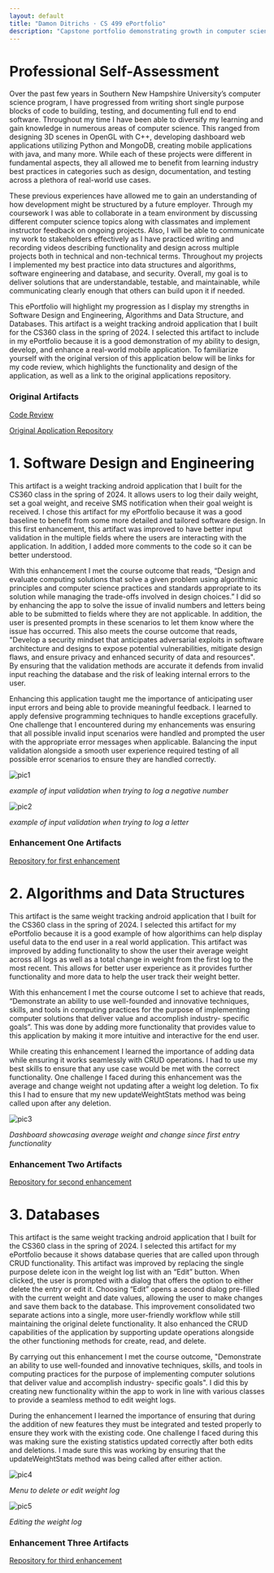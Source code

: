 ```yaml
---
layout: default
title: "Damon Ditrichs · CS 499 ePortfolio"
description: "Capstone portfolio demonstrating growth in computer science by showcasing enhancements in Software Design & Engineering, Algorithms & Data Structures, and Databases."
---
```


                                                        

# Professional Self-Assessment

Over the past few years in Southern New Hampshire University’s computer science program, I have progressed from writing short single purpose blocks of code to building, testing, and documenting full end to end software. Throughout my time I have been able to diversify my learning and gain knowledge in numerous areas of computer science. This ranged from designing 3D scenes in OpenGL with C++, developing dashboard web applications utilizing Python and MongoDB, creating mobile applications with java, and many more. While each of these projects were different in fundamental aspects, they all allowed me to benefit from learning industry best practices in categories such as design, documentation, and testing across a plethora of real-world use cases. 

These previous experiences have allowed me to gain an understanding of how development might be structured by a future employer. Through my coursework I was able to collaborate in a team environment by discussing different computer science topics along with classmates and implement instructor feedback on ongoing projects. Also, I will be able to communicate my work to stakeholders effectively as I have practiced writing and recording videos describing functionality and design across multiple projects both in technical and non-technical terms. Throughout my projects I implemented my best practice into data structures and algorithms, software engineering and database, and security. Overall, my goal is to deliver solutions that are understandable, testable, and maintainable, while communicating clearly enough that others can build upon it if needed.

This ePortfolio will highlight my progression as I display my strengths in Software Design and Engineering, Algorithms and Data Structure, and Databases. This artifact is a weight tracking android application that I built for the CS360 class in the spring of 2024. I selected this artifact to include in my ePortfolio because it is a good demonstration of my ability to design, develop, and enhance a real-world mobile application. To familiarize yourself with the original version of this application below will be links for my code review, which highlights the functionality and design of the application, as well as a link to the original applications repository. 

### Original Artifacts

[Code Review](https://youtu.be/4D8VbTSMhpw)

[Original Application Repository](https://github.com/dditrichs/CS360_Weight_Tracking_App_Original)

# 1. Software Design and Engineering

This artifact is a weight tracking android application that I built for the CS360 class in the spring of 2024. It allows users to log their daily weight, set a goal weight, and receive SMS notification when their goal weight is received. I chose this artifact for my ePortfolio because it was a good baseline to benefit from some more detailed and tailored software design. In this first enhancement, this artifact was improved to have better input validation in the multiple fields where the users are interacting with the application. In addition, I added more comments to the code so it can be better understood. 

With this enhancement I met the course outcome that reads, “Design and evaluate computing solutions that solve a given problem using algorithmic principles and computer science practices and standards appropriate to its solution while managing the trade-offs involved in design choices.” I did so by enhancing the app to solve the issue of invalid numbers and letters being able to be submitted to fields where they are not applicable. In addition, the user is presented prompts in these scenarios to let them know where the issue has occurred. This also meets the course outcome that reads, "Develop a security mindset that anticipates adversarial exploits in software architecture and designs to expose potential vulnerabilities, mitigate design flaws, and ensure privacy and enhanced security of data and resources". By ensuring that the validation methods are accurate it defends from invalid input reaching the database and the risk of leaking internal errors to the user. 

Enhancing this application taught me the importance of anticipating user input errors and being able to provide meaningful feedback. I learned to apply defensive programming techniques to handle exceptions gracefully. One challenge that I encountered during my enhancements was ensuring that all possible invalid input scenarios were handled and prompted the user with the appropriate error messages when applicable. Balancing the input validation alongside a smooth user experience required testing of all possible error scenarios to ensure they are handled correctly. 

![pic1](images/cs499-pic-1.PNG)

_example of input validation when trying to log a negative number_

![pic2](images/cs499-pic-2.PNG)

_example of input validation when trying to log a letter_

### Enhancement One Artifacts

[Repository for first enhancement](https://github.com/dditrichs/CS360_Weight_Tracking_App_First_Enhancement)

# 2. Algorithms and Data Structures

This artifact is the same weight tracking android application that I built for the CS360 class in the spring of 2024. I selected this artifact for my ePortfolio because it is a good example of how algorithims can help display useful data to the end user in a real world application. This artifact was improved by adding functionality to show the user their average weight across all logs as well as a total change in weight from the first log to the most recent. This allows for better user experience as it provides further functionality and more data to help the user track their weight better. 

With this enhancement I met the course outcome I set to achieve that reads, “Demonstrate an ability to use well-founded and innovative techniques, skills, and tools in computing practices for the purpose of implementing computer solutions that deliver value and accomplish industry- specific goals”. This was done by adding more functionality that provides value to this application by making it more intuitive and interactive for the end user.

While creating this enhancement I learned the importance of adding data while ensuring it works seamlessly with CRUD operations. I had to use my best skills to ensure that any use case would be met with the correct functionality. One challenge I faced during this enhancement was the average and change weight not updating after a weight log deletion. To fix this I had to ensure that my new updateWeightStats method was being called upon after any deletion.


![pic3](images/cs499-pic-3.PNG)

_Dashboard showcasing average weight and change since first entry functionality_

### Enhancement Two Artifacts

[Repository for second enhancement](https://github.com/dditrichs/CS360_Weight_Tracking_App_Second_Enhancement)

# 3. Databases

This artifact is the same weight tracking android application that I built for the CS360 class in the spring of 2024. I selected this artifact for my ePortfolio because it shows database queries that are called upon through CRUD functionality. This artifact was improved by replacing the single purpose delete icon in the weight log list with an “Edit” button. When clicked, the user is prompted with a dialog that offers the option to either delete the entry or edit it. Choosing “Edit” opens a second dialog pre-filled with the current weight and date values, allowing the user to make changes and save them back to the database. This improvement consolidated two separate actions into a single, more user-friendly workflow while still maintaining the original delete functionality. It also enhanced the CRUD capabilities of the application by supporting update operations alongside the other functioning methods for create, read, and delete.

By carrying out this enhancement I met the course outcome, "Demonstrate an ability to use well-founded and innovative techniques, skills, and tools in computing practices for the purpose of implementing computer solutions that deliver value and accomplish industry- specific goals". I did this by creating new functionality within the app to work in line with various classes to provide a seamless method to edit weight logs. 

During the enhancement I learned the importance of ensuring that during the addition of new features they must be integrated and tested properly to ensure they work with the existing code. One challenge I faced during this was making sure the existing statistics updated correctly after both edits and deletions. I made sure this was working by ensuring that the updateWeightStats method was being called after either action.

![pic4](images/cs499-pic-4.PNG)

_Menu to delete or edit weight log_

![pic5](images/cs499-pic-5.PNG)

_Editing the weight log_

### Enhancement Three Artifacts

[Repository for third enhancement](https://github.com/dditrichs/CS360_Weight_Tracking_App_Third_Enhancement)

